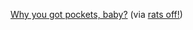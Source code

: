 ---
layout: post
wordpress_id: 941
wordpress_url: http://noesbueno.com/?p=941
date: '2010-12-30 16:55:47 -0600'
date_gmt: '2010-12-30 21:55:47 -0600'
body: |
  <p><a href="http://www.toothpastefordinner.com/index.php?date=123010">Why you got pockets, baby?</a> <span class="via"> (via <a href="http://ratsoff.tumblr.com/">rats off!</a>)</span></p>
---
